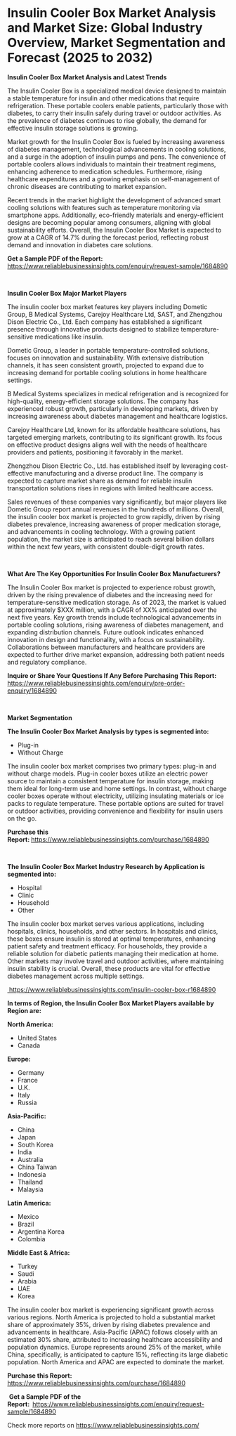 <p><h1>Insulin Cooler Box Market Analysis and Market Size: Global Industry Overview, Market Segmentation and Forecast (2025 to 2032)</h1></p><p><strong>Insulin Cooler Box Market Analysis and Latest Trends</strong></p>
<p><p>The Insulin Cooler Box is a specialized medical device designed to maintain a stable temperature for insulin and other medications that require refrigeration. These portable coolers enable patients, particularly those with diabetes, to carry their insulin safely during travel or outdoor activities. As the prevalence of diabetes continues to rise globally, the demand for effective insulin storage solutions is growing.</p><p>Market growth for the Insulin Cooler Box is fueled by increasing awareness of diabetes management, technological advancements in cooling solutions, and a surge in the adoption of insulin pumps and pens. The convenience of portable coolers allows individuals to maintain their treatment regimens, enhancing adherence to medication schedules. Furthermore, rising healthcare expenditures and a growing emphasis on self-management of chronic diseases are contributing to market expansion.</p><p>Recent trends in the market highlight the development of advanced smart cooling solutions with features such as temperature monitoring via smartphone apps. Additionally, eco-friendly materials and energy-efficient designs are becoming popular among consumers, aligning with global sustainability efforts. Overall, the Insulin Cooler Box Market is expected to grow at a CAGR of 14.7% during the forecast period, reflecting robust demand and innovation in diabetes care solutions.</p></p>
<p><strong>Get a Sample PDF of the Report:&nbsp;</strong> <a href="https://www.reliablebusinessinsights.com/enquiry/request-sample/1684890?utm_campaign=2768&utm_medium=2&utm_source=Github&utm_content=ia&utm_term=26032025&utm_id=insulin-cooler-box">https://www.reliablebusinessinsights.com/enquiry/request-sample/1684890</a></p>
<p>&nbsp;</p>
<p><strong>Insulin Cooler Box Major Market Players</strong></p>
<p><p>The insulin cooler box market features key players including Dometic Group, B Medical Systems, Carejoy Healthcare Ltd, SAST, and Zhengzhou Dison Electric Co., Ltd. Each company has established a significant presence through innovative products designed to stabilize temperature-sensitive medications like insulin.</p><p>Dometic Group, a leader in portable temperature-controlled solutions, focuses on innovation and sustainability. With extensive distribution channels, it has seen consistent growth, projected to expand due to increasing demand for portable cooling solutions in home healthcare settings.</p><p>B Medical Systems specializes in medical refrigeration and is recognized for high-quality, energy-efficient storage solutions. The company has experienced robust growth, particularly in developing markets, driven by increasing awareness about diabetes management and healthcare logistics.</p><p>Carejoy Healthcare Ltd, known for its affordable healthcare solutions, has targeted emerging markets, contributing to its significant growth. Its focus on effective product designs aligns well with the needs of healthcare providers and patients, positioning it favorably in the market.</p><p>Zhengzhou Dison Electric Co., Ltd. has established itself by leveraging cost-effective manufacturing and a diverse product line. The company is expected to capture market share as demand for reliable insulin transportation solutions rises in regions with limited healthcare access.</p><p>Sales revenues of these companies vary significantly, but major players like Dometic Group report annual revenues in the hundreds of millions. Overall, the insulin cooler box market is projected to grow rapidly, driven by rising diabetes prevalence, increasing awareness of proper medication storage, and advancements in cooling technology. With a growing patient population, the market size is anticipated to reach several billion dollars within the next few years, with consistent double-digit growth rates.</p></p>
<p>&nbsp;</p>
<p><strong>What Are The Key Opportunities For Insulin Cooler Box Manufacturers?</strong></p>
<p><p>The Insulin Cooler Box market is projected to experience robust growth, driven by the rising prevalence of diabetes and the increasing need for temperature-sensitive medication storage. As of 2023, the market is valued at approximately $XXX million, with a CAGR of XX% anticipated over the next five years. Key growth trends include technological advancements in portable cooling solutions, rising awareness of diabetes management, and expanding distribution channels. Future outlook indicates enhanced innovation in design and functionality, with a focus on sustainability. Collaborations between manufacturers and healthcare providers are expected to further drive market expansion, addressing both patient needs and regulatory compliance.</p></p>
<p><strong>Inquire or Share Your Questions If Any Before Purchasing This Report:</strong> <a href="https://www.reliablebusinessinsights.com/enquiry/pre-order-enquiry/1684890?utm_campaign=2768&utm_medium=2&utm_source=Github&utm_content=ia&utm_term=26032025&utm_id=insulin-cooler-box">https://www.reliablebusinessinsights.com/enquiry/pre-order-enquiry/1684890</a></p>
<p>&nbsp;</p>
<p><strong>Market Segmentation</strong></p>
<p><strong>The Insulin Cooler Box Market Analysis by types is segmented into:</strong></p>
<p><ul><li>Plug-in</li><li>Without Charge</li></ul></p>
<p><p>The insulin cooler box market comprises two primary types: plug-in and without charge models. Plug-in cooler boxes utilize an electric power source to maintain a consistent temperature for insulin storage, making them ideal for long-term use and home settings. In contrast, without charge cooler boxes operate without electricity, utilizing insulating materials or ice packs to regulate temperature. These portable options are suited for travel or outdoor activities, providing convenience and flexibility for insulin users on the go.</p></p>
<p><strong>Purchase this Report:&nbsp;</strong><a href="https://www.reliablebusinessinsights.com/purchase/1684890?utm_campaign=2768&utm_medium=2&utm_source=Github&utm_content=ia&utm_term=26032025&utm_id=insulin-cooler-box">https://www.reliablebusinessinsights.com/purchase/1684890</a></p>
<p>&nbsp;</p>
<p><strong>The Insulin Cooler Box Market Industry Research by Application is segmented into:</strong></p>
<p><ul><li>Hospital</li><li>Clinic</li><li>Household</li><li>Other</li></ul></p>
<p><p>The insulin cooler box market serves various applications, including hospitals, clinics, households, and other sectors. In hospitals and clinics, these boxes ensure insulin is stored at optimal temperatures, enhancing patient safety and treatment efficacy. For households, they provide a reliable solution for diabetic patients managing their medication at home. Other markets may involve travel and outdoor activities, where maintaining insulin stability is crucial. Overall, these products are vital for effective diabetes management across multiple settings.</p></p>
<p><a href="https://www.reliablebusinessinsights.com/insulin-cooler-box-r1684890?utm_campaign=2768&utm_medium=2&utm_source=Github&utm_content=ia&utm_term=26032025&utm_id=insulin-cooler-box">&nbsp;https://www.reliablebusinessinsights.com/insulin-cooler-box-r1684890</a></p>
<p><strong>In terms of Region, the Insulin Cooler Box Market Players available by Region are:</strong></p>
<p>
    <p> <strong> North America: </strong>
        <ul>
            <li>United States</li>
            <li>Canada</li>
        </ul>
        </p> 
    <p> <strong> Europe: </strong>
        <ul>
            <li>Germany</li>
            <li>France</li>
            <li>U.K.</li>
            <li>Italy</li>
            <li>Russia</li>
        </ul>
        </p> 
    <p> <strong> Asia-Pacific: </strong>
        <ul>
            <li>China</li>
            <li>Japan</li>
            <li>South Korea</li>
            <li>India</li>
            <li>Australia</li>
            <li>China Taiwan</li>
            <li>Indonesia</li>
            <li>Thailand</li>
            <li>Malaysia</li>
        </ul>
        </p> 
    <p> <strong> Latin America: </strong>
        <ul>
            <li>Mexico</li>
            <li>Brazil</li>
            <li>Argentina Korea</li>
            <li>Colombia</li>
        </ul>
        </p> 
    <p> <strong> Middle East & Africa: </strong>
        <ul>
            <li>Turkey</li>
            <li>Saudi</li>
            <li>Arabia</li>
            <li>UAE</li>
            <li>Korea</li>
        </ul>
    </p>
    </p>
<p><p>The insulin cooler box market is experiencing significant growth across various regions. North America is projected to hold a substantial market share of approximately 35%, driven by rising diabetes prevalence and advancements in healthcare. Asia-Pacific (APAC) follows closely with an estimated 30% share, attributed to increasing healthcare accessibility and population dynamics. Europe represents around 25% of the market, while China, specifically, is anticipated to capture 15%, reflecting its large diabetic population. North America and APAC are expected to dominate the market.</p></p>
<p><strong>Purchase this Report: </strong><a href="https://www.reliablebusinessinsights.com/purchase/1684890?utm_campaign=2768&utm_medium=2&utm_source=Github&utm_content=ia&utm_term=26032025&utm_id=insulin-cooler-box">https://www.reliablebusinessinsights.com/purchase/1684890</a></p>
<p>&nbsp;<strong>Get a Sample PDF of the Report:&nbsp;&nbsp;</strong><a href="https://www.reliablebusinessinsights.com/enquiry/request-sample/1684890?utm_campaign=2768&utm_medium=2&utm_source=Github&utm_content=ia&utm_term=26032025&utm_id=insulin-cooler-box">https://www.reliablebusinessinsights.com/enquiry/request-sample/1684890</a></p>
<p><strong></strong></p>
<p>Check more reports on <a href="https://www.reliablebusinessinsights.com/?utm_campaign=2768&utm_medium=2&utm_source=Github&utm_content=ia&utm_term=26032025&utm_id=insulin-cooler-box">https://www.reliablebusinessinsights.com/</a></p>
